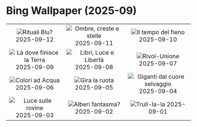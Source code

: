 # Bing Wallpaper (2025-09)

|  |  |  |
|:---:|:---:|:---:|
| ![](https://www.bing.com/th?id=OHR.SpinnerDolphins_IT-IT5393623378_400x240.jpg "Rituali Blu?") 2025-09-12 | ![](https://www.bing.com/th?id=OHR.ExtremaduraJamon_IT-IT9213887969_400x240.jpg "Ombre, creste e stelle") 2025-09-11 | ![](https://www.bing.com/th?id=OHR.YorkshireHay_IT-IT9160860790_400x240.jpg "Il tempo del fieno") 2025-09-10 |
| ![](https://www.bing.com/th?id=OHR.DunquinIreland_IT-IT9116681695_400x240.jpg "Là dove finisce la Terra") 2025-09-09 | ![](https://www.bing.com/th?id=OHR.OrchardLibrary_IT-IT9071511638_400x240.jpg "Libri, Luce e Libertà") 2025-09-08 | ![](https://www.bing.com/th?id=OHR.GaribaldiNapoli_IT-IT9017622092_400x240.jpg "Rivol-Unione") 2025-09-07 |
| ![](https://www.bing.com/th?id=OHR.BlueGdansk_IT-IT8980051630_400x240.jpg "Colori ad Acqua") 2025-09-06 | ![](https://www.bing.com/th?id=OHR.SunsetPier_IT-IT8926979057_400x240.jpg "Gira la ruota") 2025-09-05 | ![](https://www.bing.com/th?id=OHR.WrestlingBears_IT-IT9855887848_400x240.jpg "Giganti dal cuore selvaggio") 2025-09-04 |
| ![](https://www.bing.com/th?id=OHR.AgrigentoSicilia_IT-IT0162455126_400x240.jpg "Luce sulle rovine") 2025-09-03 | ![](https://www.bing.com/th?id=OHR.DeadvleiTrees_IT-IT9675346789_400x240.jpg "Alberi fantasma?") 2025-09-02 | ![](https://www.bing.com/th?id=OHR.TrulliHouses_IT-IT0120917493_400x240.jpg "Trull-la-la") 2025-09-01 |

